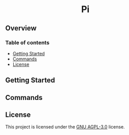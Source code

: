 <div align="center">
  <h1>Pi</h1>
</div>

## Overview

### Table of contents
- [Getting Started](#getting-started)
- [Commands](#commands)
- [License](#license)

## Getting Started

## Commands

## License
This project is licensed under the [GNU AGPL-3.0](https://www.gnu.org/licenses/gpl-3.0.txt) license.